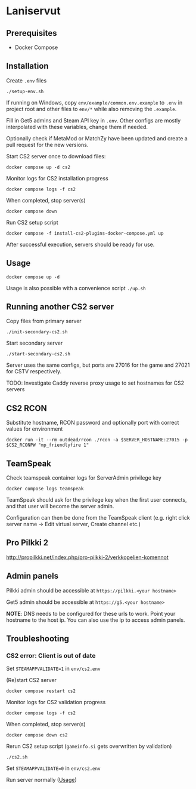 # Laniservut

## Prerequisites

- Docker Compose

## Installation

Create `.env` files

```
./setup-env.sh
```

If running on Windows, copy `env/example/common.env.example` to `.env` in project root and other files to `env/*` while also removing the `.example`.

Fill in Get5 admins and Steam API key in `.env`. Other configs are mostly interpolated with these variables, change them if needed.

Optionally check if MetaMod or MatchZy have been updated and create a pull request for the new versions.

Start CS2 server once to download files:

```
docker compose up -d cs2
```

Monitor logs for CS2 installation progress

```
docker compose logs -f cs2
```

When completed, stop server(s)

```
docker compose down
```

Run CS2 setup script

```
docker compose -f install-cs2-plugins-docker-compose.yml up
```

After successful execution, servers should be ready for use.

## Usage

```
docker compose up -d
```

Usage is also possible with a convenience script `./up.sh`

## Running another CS2 server

Copy files from primary server

```
./init-secondary-cs2.sh
```

Start secondary server

```
./start-secondary-cs2.sh
```

Server uses the same configs, but ports are 27016 for the game and 27021 for CSTV respectively.

TODO: Investigate Caddy reverse proxy usage to set hostnames for CS2 servers

## CS2 RCON

Substitute hostname, RCON password and optionally port with correct values for environment

```
docker run -it --rm outdead/rcon ./rcon -a $SERVER_HOSTNAME:27015 -p $CS2_RCONPW "mp_friendlyfire 1"
```

## TeamSpeak

Check teamspeak container logs for ServerAdmin privilege key

```
docker compose logs teamspeak
```

TeamSpeak should ask for the privilege key when the first user connects, and that user will become the server admin.

Configuration can then be done from the TeamSpeak client (e.g. right click server name -> Edit virtual server, Create channel etc.)

## Pro Pilkki 2

http://propilkki.net/index.php/pro-pilkki-2/verkkopelien-komennot

## Admin panels

Pilkki admin should be accessible at `https://pilkki.<your hostname>`

Get5 admin should be accessible at `https://g5.<your hostname>`

**NOTE**: DNS needs to be configured for these urls to work. Point your hostname to the host ip. You can also use the ip to access admin panels.

## Troubleshooting

### CS2 error: Client is out of date

Set `STEAMAPPVALIDATE=1` in `env/cs2.env`

(Re)start CS2 server

```
docker compose restart cs2
```

Monitor logs for CS2 validation progress

```
docker compose logs -f cs2
```

When completed, stop server(s)

```
docker compose down cs2
```

Rerun CS2 setup script (`gameinfo.si` gets overwritten by validation)

```
./cs2.sh
```

Set `STEAMAPPVALIDATE=0` in `env/cs2.env`

Run server normally ([Usage](#usage))
